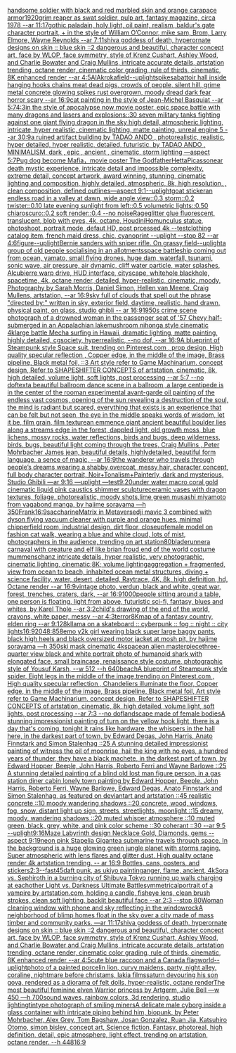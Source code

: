 [handsome soldier with black and red marbled skin and orange carapace armor](https://www.ebank.nz/aiartgenerator?category=handsome%20soldier%20with%20black%20and%20red%20marbled%20skin%20and%20orange%20carapace%20armor)[1920](https://www.ebank.nz/aiartgenerator?category=1920)[grim reaper as swat soldier, pulp art, fantasy magazine, circa 1978 --ar 11:17](https://www.ebank.nz/aiartgenerator?category=grim%20reaper%20as%20swat%20soldier%2C%20pulp%20art%2C%20fantasy%20magazine%2C%20circa%201978%20--ar%2011%3A17)[gothic paladain, holy light,  oil paint, realism, baldur's gate character portrait, + in the style of William O’Connor, mike sam, Brom, Larry Elmore, Wayne Reynolds --ar 7:11](https://www.ebank.nz/aiartgenerator?category=gothic%20paladain%2C%20holy%20light%2C%20%20oil%20paint%2C%20realism%2C%20baldur%27s%20gate%20character%20portrait%2C%20%2B%20in%20the%20style%20of%20William%20O%E2%80%99Connor%2C%20mike%20sam%2C%20Brom%2C%20Larry%20Elmore%2C%20Wayne%20Reynolds%20--ar%207%3A11)[shiva goddess of death, hyperornate designs on skin :: blue skin ::2 dangerous and beautiful, character concept art, face by WLOP, face symmetry, style of Krenz Cushart, Ashley Wood, and Charlie Bowater and Craig Mullins, intricate accurate details, artstation trending, octane render, cinematic color grading, rule of thirds, cinematic, 8K enhanced render --ar 4:5](https://www.ebank.nz/aiartgenerator?category=shiva%20goddess%20of%20death%2C%20hyperornate%20designs%20on%20skin%20%3A%3A%20blue%20skin%20%3A%3A2%20dangerous%20and%20beautiful%2C%20character%20concept%20art%2C%20face%20by%20WLOP%2C%20face%20symmetry%2C%20style%20of%20Krenz%20Cushart%2C%20Ashley%20Wood%2C%20and%20Charlie%20Bowater%20and%20Craig%20Mullins%2C%20intricate%20accurate%20details%2C%20artstation%20trending%2C%20octane%20render%2C%20cinematic%20color%20grading%2C%20rule%20of%20thirds%2C%20cinematic%2C%208K%20enhanced%20render%20--ar%204%3A5)[AlAkroka](https://www.ebank.nz/aiartgenerator?category=AlAkroka)[field](https://www.ebank.nz/aiartgenerator?category=field)[--uplight](https://www.ebank.nz/aiartgenerator?category=--uplight)[spikes](https://www.ebank.nz/aiartgenerator?category=spikes)[abattoir hall inside hanging hooks chains meat dead pigs, crowds of people, silent hill, grime metal concrete glowing spikes rust overgrown, moody dread dark fear horror scary --ar 16:9](https://www.ebank.nz/aiartgenerator?category=abattoir%20hall%20inside%20hanging%20hooks%20chains%20meat%20dead%20pigs%2C%20crowds%20of%20people%2C%20silent%20hill%2C%20grime%20metal%20concrete%20glowing%20spikes%20rust%20overgrown%2C%20moody%20dread%20dark%20fear%20horror%20scary%20--ar%2016%3A9)[cat painting in the style of Jean-Michel Basquiat --ar 5:7](https://www.ebank.nz/aiartgenerator?category=cat%20painting%20in%20the%20style%20of%20Jean-Michel%20Basquiat%20--ar%205%3A7)[4:3](https://www.ebank.nz/aiartgenerator?category=4%3A3)[in the style of apocalypse now movie poster, epic space battle with many dragons and lasers and explosions::30 seven military tanks fighting against one giant flying dragon in the sky high detail, atmospheric lighting, intricate, hyper realistic, cinematic lighting, matte painting, unreal engine 5  --ar 30:9](https://www.ebank.nz/aiartgenerator?category=in%20the%20style%20of%20apocalypse%20now%20movie%20poster%2C%20epic%20space%20battle%20with%20many%20dragons%20and%20lasers%20and%20explosions%3A%3A30%20seven%20military%20tanks%20fighting%20against%20one%20giant%20flying%20dragon%20in%20the%20sky%20high%20detail%2C%20atmospheric%20lighting%2C%20intricate%2C%20hyper%20realistic%2C%20cinematic%20lighting%2C%20matte%20painting%2C%20unreal%20engine%205%20%20--ar%2030%3A9)[a ruined artifact building by TADAO ANDO  , photorealistic, realistic, hyper detailed, hyper realistic, detailed, futuristic, by TADAO ANDO , MINIMALISM, dark , epic , ancient , cinematic, storm lighting —aspect 5:7](https://www.ebank.nz/aiartgenerator?category=a%20ruined%20artifact%20building%20by%20TADAO%20ANDO%20%20%2C%20photorealistic%2C%20realistic%2C%20hyper%20detailed%2C%20hyper%20realistic%2C%20detailed%2C%20futuristic%2C%20by%20TADAO%20ANDO%20%2C%20MINIMALISM%2C%20dark%20%2C%20epic%20%2C%20ancient%20%2C%20cinematic%2C%20storm%20lighting%20%E2%80%94aspect%205%3A7)[Pug dog become Mafia，movie poster The Godfather](https://www.ebank.nz/aiartgenerator?category=Pug%20dog%20become%20Mafia%EF%BC%8Cmovie%20poster%20The%20Godfather)[Hetta](https://www.ebank.nz/aiartgenerator?category=Hetta)[Picasso](https://www.ebank.nz/aiartgenerator?category=Picasso)[near death mystic experience, intricate detail and impossible complexity, extreme detail, concept artwork, award winning, stunning, cinematic lighting and composition, highly detailed, atmospheric, 8k, high resolution, , clean composition, defined outlines—aspect 9:1](https://www.ebank.nz/aiartgenerator?category=near%20death%20mystic%20experience%2C%20intricate%20detail%20and%20impossible%20complexity%2C%20extreme%20detail%2C%20concept%20artwork%2C%20award%20winning%2C%20stunning%2C%20cinematic%20lighting%20and%20composition%2C%20highly%20detailed%2C%20atmospheric%2C%208k%2C%20high%20resolution%2C%20%2C%20clean%20composition%2C%20defined%20outlines%E2%80%94aspect%209%3A1)[--uplight](https://www.ebank.nz/aiartgenerator?category=--uplight)[goat sticker](https://www.ebank.nz/aiartgenerator?category=goat%20sticker)[an endless road in a valley at dawn, wide angle view::0.3 storm::0.2 twister::0.10 late evening sunlight from left::0.5 volumetric lights::0.50 chiaroscuro::0.2 soft render::0.4 --no noise](https://www.ebank.nz/aiartgenerator?category=an%20endless%20road%20in%20a%20valley%20at%20dawn%2C%20wide%20angle%20view%3A%3A0.3%20storm%3A%3A0.2%20twister%3A%3A0.10%20late%20evening%20sunlight%20from%20left%3A%3A0.5%20volumetric%20lights%3A%3A0.50%20chiaroscuro%3A%3A0.2%20soft%20render%3A%3A0.4%20--no%20noise)[Rage](https://www.ebank.nz/aiartgenerator?category=Rage)[glitter glue fluorescent, translucent, blob with eyes, 4k, octane, Houdini](https://www.ebank.nz/aiartgenerator?category=glitter%20glue%20fluorescent%2C%20translucent%2C%20blob%20with%20eyes%2C%204k%2C%20octane%2C%20Houdini)[Homunculus statue, photoshoot, portrait mode, defaut HD, post prcessed 4k --test](https://www.ebank.nz/aiartgenerator?category=Homunculus%20statue%2C%20photoshoot%2C%20portrait%20mode%2C%20defaut%20HD%2C%20post%20prcessed%204k%20--test)[clothing catalog item, french maid dress, chic, cyanoprint --uplight --stop 82 --ar 4:6](https://www.ebank.nz/aiartgenerator?category=clothing%20catalog%20item%2C%20french%20maid%20dress%2C%20chic%2C%20cyanoprint%20--uplight%20--stop%2082%20--ar%204%3A6)[figure](https://www.ebank.nz/aiartgenerator?category=figure)[--uplight](https://www.ebank.nz/aiartgenerator?category=--uplight)[Bernie sanders with sniper rifle. On grassy field](https://www.ebank.nz/aiartgenerator?category=Bernie%20sanders%20with%20sniper%20rifle.%20On%20grassy%20field)[--uplight](https://www.ebank.nz/aiartgenerator?category=--uplight)[a group of old people socialising in an allotments](https://www.ebank.nz/aiartgenerator?category=a%20group%20of%20old%20people%20socialising%20in%20an%20allotments)[space battleship coming out from ocean, yamato, small flying drones, huge dam, waterfall, tsunami, sonic wave, air pressure, air dynamic, cliff water particle, water splashes, Alcubierre warp drive, HUD interface, cityscape, whitehole blackhole, spacetime, 4k, octane render, detailed, hyper-realistic, cinematic, moody, Photography by Sarah Morris, Daniel Simon, Hellen van Meene, Craig Mullens, artstation, --ar 16:9](https://www.ebank.nz/aiartgenerator?category=space%20battleship%20coming%20out%20from%20ocean%2C%20yamato%2C%20small%20flying%20drones%2C%20huge%20dam%2C%20waterfall%2C%20tsunami%2C%20sonic%20wave%2C%20air%20pressure%2C%20air%20dynamic%2C%20cliff%20water%20particle%2C%20water%20splashes%2C%20Alcubierre%20warp%20drive%2C%20HUD%20interface%2C%20cityscape%2C%20whitehole%20blackhole%2C%20spacetime%2C%204k%2C%20octane%20render%2C%20detailed%2C%20hyper-realistic%2C%20cinematic%2C%20moody%2C%20Photography%20by%20Sarah%20Morris%2C%20Daniel%20Simon%2C%20Hellen%20van%20Meene%2C%20Craig%20Mullens%2C%20artstation%2C%20--ar%2016%3A9)[sky full of clouds that spell out the phrase "directed by:" written in sky, exterior field, daytime, realistic, hand drawn, physical paint, on glass, studio ghibli -- ar 16:9](https://www.ebank.nz/aiartgenerator?category=sky%20full%20of%20clouds%20that%20spell%20out%20the%20phrase%20%22directed%20by%3A%22%20written%20in%20sky%2C%20exterior%20field%2C%20daytime%2C%20realistic%2C%20hand%20drawn%2C%20physical%20paint%2C%20on%20glass%2C%20studio%20ghibli%20--%20ar%2016%3A9)[1950s crime scene photograph of a drowned woman in the passenger seat of '57 Chevy half-submerged in an Appalachian lake](https://www.ebank.nz/aiartgenerator?category=1950s%20crime%20scene%20photograph%20of%20a%20drowned%20woman%20in%20the%20passenger%20seat%20of%20%2757%20Chevy%20half-submerged%20in%20an%20Appalachian%20lake)[mushroom nihonga style cinematic  4k](https://www.ebank.nz/aiartgenerator?category=mushroom%20nihonga%20style%20cinematic%20%204k)[large battle Mecha surfing in Hawaii, dramatic lighting, matte painting, highly detailed, cgsociety, hyperrealistic, --no dof, --ar 16:9](https://www.ebank.nz/aiartgenerator?category=large%20battle%20Mecha%20surfing%20in%20Hawaii%2C%20dramatic%20lighting%2C%20matte%20painting%2C%20highly%20detailed%2C%20cgsociety%2C%20hyperrealistic%2C%20--no%20dof%2C%20--ar%2016%3A9)[A blueprint of Steampunk style Space suit,    trending on Pinterest.com  , prop design, High quality specular reflection , Copper  edge, in the middle of the image, Brass pipeline,  Black metal foil,  ::3  Art style refer to Game Machinarium.  concept design, Refer to SHAPESHIFTER CONCEPTS  of artstation, cinematic,  8k, high detailed,  volume light,  soft lights,  post processing    --ar 5:7   --no dof](https://www.ebank.nz/aiartgenerator?category=A%20blueprint%20of%20Steampunk%20style%20Space%20suit%2C%20%20%20%20trending%20on%20Pinterest.com%20%20%2C%20prop%20design%2C%20High%20quality%20specular%20reflection%20%2C%20Copper%20%20edge%2C%20in%20the%20middle%20of%20the%20image%2C%20Brass%20pipeline%2C%20%20Black%20metal%20foil%2C%20%20%3A%3A3%20%20Art%20style%20refer%20to%20Game%20Machinarium.%20%20concept%20design%2C%20Refer%20to%20SHAPESHIFTER%20CONCEPTS%20%20of%20artstation%2C%20cinematic%2C%20%208k%2C%20high%20detailed%2C%20%20volume%20light%2C%20%20soft%20lights%2C%20%20post%20processing%20%20%20%20--ar%205%3A7%20%20%20--no%20dof)[text](https://www.ebank.nz/aiartgenerator?category=text)[a beautiful ballroom dance scene in a ballroom, a large centipede is in the center of the room](https://www.ebank.nz/aiartgenerator?category=a%20beautiful%20ballroom%20dance%20scene%20in%20a%20ballroom%2C%20a%20large%20centipede%20is%20in%20the%20center%20of%20the%20room)[an experimental avant-garde oil painting of the endless vast cosmos, opening of the sun revealing a destruction of the soul, the mind is radiant but scared, everything that exists is an experience that can be felt but not seen, the eye in the middle speaks words of wisdom, let it be, film grain, film texture](https://www.ebank.nz/aiartgenerator?category=an%20experimental%20avant-garde%20oil%20painting%20of%20the%20endless%20vast%20cosmos%2C%20opening%20of%20the%20sun%20revealing%20a%20destruction%20of%20the%20soul%2C%20the%20mind%20is%20radiant%20but%20scared%2C%20everything%20that%20exists%20is%20an%20experience%20that%20can%20be%20felt%20but%20not%20seen%2C%20the%20eye%20in%20the%20middle%20speaks%20words%20of%20wisdom%2C%20let%20it%20be%2C%20film%20grain%2C%20film%20texture)[an emmence giant ancient  beautiful boulder lies along a  streams edge in  the forest,  dappled light, old growth moss,  blue lichens, mossy rocks, water reflections,  birds and bugs, deep wilderness, birds, bugs, beautiful light coming through the trees, Craig Mullins , Peter Mohrbacher James jean,  beautiful details, highlydetailed, beautiful form language, a sence of magic, --ar 16:9](https://www.ebank.nz/aiartgenerator?category=an%20emmence%20giant%20ancient%20%20beautiful%20boulder%20lies%20along%20a%20%20streams%20edge%20in%20%20the%20forest%2C%20%20dappled%20light%2C%20old%20growth%20moss%2C%20%20blue%20lichens%2C%20mossy%20rocks%2C%20water%20reflections%2C%20%20birds%20and%20bugs%2C%20deep%20wilderness%2C%20birds%2C%20bugs%2C%20beautiful%20light%20coming%20through%20the%20trees%2C%20Craig%20Mullins%20%2C%20Peter%20Mohrbacher%20James%20jean%2C%20%20beautiful%20details%2C%20highlydetailed%2C%20beautiful%20form%20language%2C%20a%20sence%20of%20magic%2C%20--ar%2016%3A9)[the wanderer who travels through people’s dreams wearing a shabby overcoat, messy hair, character concept, full body character portrait, Noir+Tonalism+Painterly, dark and mysterious, Studio Ghibili —ar 9:16 —uplight —test](https://www.ebank.nz/aiartgenerator?category=the%20wanderer%20who%20travels%20through%20people%E2%80%99s%20dreams%20wearing%20a%20shabby%20overcoat%2C%20messy%20hair%2C%20character%20concept%2C%20full%20body%20character%20portrait%2C%20Noir%2BTonalism%2BPainterly%2C%20dark%20and%20mysterious%2C%20Studio%20Ghibili%20%E2%80%94ar%209%3A16%20%E2%80%94uplight%20%E2%80%94test)[9:20](https://www.ebank.nz/aiartgenerator?category=9%3A20)[under water macro coral gold cinematic liquid pink caustics shimmer sculpture](https://www.ebank.nz/aiartgenerator?category=under%20water%20macro%20coral%20gold%20cinematic%20liquid%20pink%20caustics%20shimmer%20sculpture)[ceramic vases with dragon textures, foliage, photorealistic, moody shots,](https://www.ebank.nz/aiartgenerator?category=ceramic%20vases%20with%20dragon%20textures%2C%20foliage%2C%20photorealistic%2C%20moody%20shots%2C)[lime green musashi miyamoto from vagabond manga, by hajime sorayama —h 350](https://www.ebank.nz/aiartgenerator?category=lime%20green%20musashi%20miyamoto%20from%20vagabond%20manga%2C%20by%20hajime%20sorayama%20%E2%80%94h%20350)[Frank](https://www.ebank.nz/aiartgenerator?category=Frank)[16:9](https://www.ebank.nz/aiartgenerator?category=16%3A9)[saccharine](https://www.ebank.nz/aiartgenerator?category=saccharine)[Matrix in Metaverse](https://www.ebank.nz/aiartgenerator?category=Matrix%20in%20Metaverse)[dji mavic 3 combined with dyson flying vacuum cleaner with purple and orange hues, minimal chipperfield room, industrial design, dirt floor, closeup](https://www.ebank.nz/aiartgenerator?category=dji%20mavic%203%20combined%20with%20dyson%20flying%20vacuum%20cleaner%20with%20purple%20and%20orange%20hues%2C%20minimal%20chipperfield%20room%2C%20industrial%20design%2C%20dirt%20floor%2C%20closeup)[female model on fashion cat walk, wearing a blue and white cloud, lots of mist, photographers in the audience, trending on art station](https://www.ebank.nz/aiartgenerator?category=female%20model%20on%20fashion%20cat%20walk%2C%20wearing%20a%20blue%20and%20white%20cloud%2C%20lots%20of%20mist%2C%20photographers%20in%20the%20audience%2C%20trending%20on%20art%20station)[80](https://www.ebank.nz/aiartgenerator?category=80)[bladerunner](https://www.ebank.nz/aiartgenerator?category=bladerunner)[a carnaval with creature and elf like brian froud end of the world costume mummenschanz intricate details, hyper realistic, very photographic, cinematic lighting, cinematic;8K; volume lighting](https://www.ebank.nz/aiartgenerator?category=a%20carnaval%20with%20creature%20and%20elf%20like%20brian%20froud%20end%20of%20the%20world%20costume%20mummenschanz%20intricate%20details%2C%20hyper%20realistic%2C%20very%20photographic%2C%20cinematic%20lighting%2C%20cinematic%3B8K%3B%20volume%20lighting)[aggregation + fragmented, view from ocean to beach, inhabited ocean metal structures, diving + science facility, water, desert, detailed, Raytrace, 4K, 8k, high definition, hd, Octane render --ar 16:9](https://www.ebank.nz/aiartgenerator?category=aggregation%20%2B%20fragmented%2C%20view%20from%20ocean%20to%20beach%2C%20inhabited%20ocean%20metal%20structures%2C%20diving%20%2B%20science%20facility%2C%20water%2C%20desert%2C%20detailed%2C%20Raytrace%2C%204K%2C%208k%2C%20high%20definition%2C%20hd%2C%20Octane%20render%20--ar%2016%3A9)[vintage photo, verdun, black and white, great war, forest, trenches, craters, dark, --ar 16:9](https://www.ebank.nz/aiartgenerator?category=vintage%20photo%2C%20verdun%2C%20black%20and%20white%2C%20great%20war%2C%20forest%2C%20trenches%2C%20craters%2C%20dark%2C%20--ar%2016%3A9)[1000](https://www.ebank.nz/aiartgenerator?category=1000)[people sitting around a table, one person is floating, light from above, futuristic sci-fi, fantasy, blues and whites, by Karel Thole --ar 3:2](https://www.ebank.nz/aiartgenerator?category=people%20sitting%20around%20a%20table%2C%20one%20person%20is%20floating%2C%20light%20from%20above%2C%20futuristic%20sci-fi%2C%20fantasy%2C%20blues%20and%20whites%2C%20by%20Karel%20Thole%20--ar%203%3A2)[child's drawing of the end of the world, crayons, white paper, messy --ar 4:3](https://www.ebank.nz/aiartgenerator?category=child%27s%20drawing%20of%20the%20end%20of%20the%20world%2C%20crayons%2C%20white%20paper%2C%20messy%20--ar%204%3A3)[terror](https://www.ebank.nz/aiartgenerator?category=terror)[8K](https://www.ebank.nz/aiartgenerator?category=8K)[map of a fantasy country, elden ring --ar 9:12](https://www.ebank.nz/aiartgenerator?category=map%20of%20a%20fantasy%20country%2C%20elden%20ring%20--ar%209%3A12)[8k](https://www.ebank.nz/aiartgenerator?category=8k)[llama on a skateboard :: cyberpunk :: fog :: night :: city lights](https://www.ebank.nz/aiartgenerator?category=llama%20on%20a%20skateboard%20%3A%3A%20cyberpunk%20%3A%3A%20fog%20%3A%3A%20night%20%3A%3A%20city%20lights)[16:9](https://www.ebank.nz/aiartgenerator?category=16%3A9)[2048:858](https://www.ebank.nz/aiartgenerator?category=2048%3A858)[emo y2k girl wearing black super large baggy pants, black high heels and black oversized motor jacket at mosh pit, by hajime sorayama —h 350](https://www.ebank.nz/aiartgenerator?category=emo%20y2k%20girl%20wearing%20black%20super%20large%20baggy%20pants%2C%20black%20high%20heels%20and%20black%20oversized%20motor%20jacket%20at%20mosh%20pit%2C%20by%20hajime%20sorayama%20%E2%80%94h%20350)[ski mask cinematic 4k](https://www.ebank.nz/aiartgenerator?category=ski%20mask%20cinematic%204k)[space](https://www.ebank.nz/aiartgenerator?category=space)[an alien masterpiece](https://www.ebank.nz/aiartgenerator?category=an%20alien%20masterpiece)[three-quarter view black and white portrait photo of humanoid shark with elongated face, small braincase, renaissance style costume, photographic style of Yousuf Karsh, --w 512 --h 640](https://www.ebank.nz/aiartgenerator?category=three-quarter%20view%20black%20and%20white%20portrait%20photo%20of%20humanoid%20shark%20with%20elongated%20face%2C%20small%20braincase%2C%20renaissance%20style%20costume%2C%20photographic%20style%20of%20Yousuf%20Karsh%2C%20--w%20512%20--h%20640)[beach](https://www.ebank.nz/aiartgenerator?category=beach)[A blueprint of Steampunk style spider,   Eight legs in the middle of the image,trending on Pinterest.com  , High quality specular reflection ,  Chandeliers illuminate the floor, Copper  edge, in the middle of the image, Brass pipeline,  Black metal foil,  Art style refer to Game Machinarium.  concept design, Refer to SHAPESHIFTER CONCEPTS  of artstation, cinematic,  8k, high detailed,  volume light,  soft lights,  post processing    --ar 7:3   --no dof](https://www.ebank.nz/aiartgenerator?category=A%20blueprint%20of%20Steampunk%20style%20spider%2C%20%20%20Eight%20legs%20in%20the%20middle%20of%20the%20image%2Ctrending%20on%20Pinterest.com%20%20%2C%20High%20quality%20specular%20reflection%20%2C%20%20Chandeliers%20illuminate%20the%20floor%2C%20Copper%20%20edge%2C%20in%20the%20middle%20of%20the%20image%2C%20Brass%20pipeline%2C%20%20Black%20metal%20foil%2C%20%20Art%20style%20refer%20to%20Game%20Machinarium.%20%20concept%20design%2C%20Refer%20to%20SHAPESHIFTER%20CONCEPTS%20%20of%20artstation%2C%20cinematic%2C%20%208k%2C%20high%20detailed%2C%20%20volume%20light%2C%20%20soft%20lights%2C%20%20post%20processing%20%20%20%20--ar%207%3A3%20%20%20--no%20dof)[landscape made of female bodies](https://www.ebank.nz/aiartgenerator?category=landscape%20made%20of%20female%20bodies)[A stunning impressionist painting of turn on the yellow hook light, there is a day that's coming, tonight it rains like hardware, the whispers in the hall here, in the darkest part of town, by Edward Degas, John Harris, Anato Finnstark and Simon Stalenhag ::25 A stunning detailed impressionist painting of witness the oil of moonrise, hail the king with no eyes, a hundred years of thunder, they have a black machete, in the darkest part of town, by Edward Hopper, Beeple, John Harris, Roberto Ferri and Wayne Barlowe ::25 A stunning detailed painting of a blind old lost man figure person, in a gas station diner cabin lonely town painting by Edward Hopper, Beeple, John Harris, Roberto Ferri, Wayne Barlowe, Edward Degas, Anato Finnstark and Simon Stalenhag, as featured on deviantart and artstation ::45 realistic concrete ::10 moody wandering shadows ::20 concrete, wood, windows, fog, snow, distant light up sign, streets, streetlights, moonlight ::15 dreamy, moody, wandering shadows ::20 muted whisper atmosphere ::10 muted green, black, grey, white, and pink color scheme ::30 coherant ::30 --ar 9:5 --uplight](https://www.ebank.nz/aiartgenerator?category=A%20stunning%20impressionist%20painting%20of%20turn%20on%20the%20yellow%20hook%20light%2C%20there%20is%20a%20day%20that%27s%20coming%2C%20tonight%20it%20rains%20like%20hardware%2C%20the%20whispers%20in%20the%20hall%20here%2C%20in%20the%20darkest%20part%20of%20town%2C%20by%20Edward%20Degas%2C%20John%20Harris%2C%20Anato%20Finnstark%20and%20Simon%20Stalenhag%20%3A%3A25%20A%20stunning%20detailed%20impressionist%20painting%20of%20witness%20the%20oil%20of%20moonrise%2C%20hail%20the%20king%20with%20no%20eyes%2C%20a%20hundred%20years%20of%20thunder%2C%20they%20have%20a%20black%20machete%2C%20in%20the%20darkest%20part%20of%20town%2C%20by%20Edward%20Hopper%2C%20Beeple%2C%20John%20Harris%2C%20Roberto%20Ferri%20and%20Wayne%20Barlowe%20%3A%3A25%20A%20stunning%20detailed%20painting%20of%20a%20blind%20old%20lost%20man%20figure%20person%2C%20in%20a%20gas%20station%20diner%20cabin%20lonely%20town%20painting%20by%20Edward%20Hopper%2C%20Beeple%2C%20John%20Harris%2C%20Roberto%20Ferri%2C%20Wayne%20Barlowe%2C%20Edward%20Degas%2C%20Anato%20Finnstark%20and%20Simon%20Stalenhag%2C%20as%20featured%20on%20deviantart%20and%20artstation%20%3A%3A45%20realistic%20concrete%20%3A%3A10%20moody%20wandering%20shadows%20%3A%3A20%20concrete%2C%20wood%2C%20windows%2C%20fog%2C%20snow%2C%20distant%20light%20up%20sign%2C%20streets%2C%20streetlights%2C%20moonlight%20%3A%3A15%20dreamy%2C%20moody%2C%20wandering%20shadows%20%3A%3A20%20muted%20whisper%20atmosphere%20%3A%3A10%20muted%20green%2C%20black%2C%20grey%2C%20white%2C%20and%20pink%20color%20scheme%20%3A%3A30%20coherant%20%3A%3A30%20--ar%209%3A5%20--uplight)[9:16](https://www.ebank.nz/aiartgenerator?category=9%3A16)[Maze Labyrinth design Necklace Gold, Diamonds, gems --aspect 9:19](https://www.ebank.nz/aiartgenerator?category=Maze%20Labyrinth%20design%20Necklace%20Gold%2C%20Diamonds%2C%20gems%20--aspect%209%3A19)[neon pink Stapelia Gigantea submarine travels through space. In the background is a huge glowing green jungle planet with storms raging. Super atmospheric with lens flares and glitter dust. High quality octane render 4k artstation trending. -- ar 16:9   Bottles, cans, posters, and stickers](https://www.ebank.nz/aiartgenerator?category=neon%20pink%20Stapelia%20Gigantea%20submarine%20travels%20through%20space.%20In%20the%20background%20is%20a%20huge%20glowing%20green%20jungle%20planet%20with%20storms%20raging.%20Super%20atmospheric%20with%20lens%20flares%20and%20glitter%20dust.%20High%20quality%20octane%20render%204k%20artstation%20trending.%20--%20ar%2016%3A9%20%20%20Bottles%2C%20cans%2C%20posters%2C%20and%20stickers)[2:3](https://www.ebank.nz/aiartgenerator?category=2%3A3)[--fast](https://www.ebank.nz/aiartgenerator?category=--fast)[45](https://www.ebank.nz/aiartgenerator?category=45)[daft punk, as ukiyo painting](https://www.ebank.nz/aiartgenerator?category=daft%20punk%2C%20as%20ukiyo%20painting)[anger, flame, ancient, 4k](https://www.ebank.nz/aiartgenerator?category=anger%2C%20flame%2C%20ancient%2C%204k)[Sora vs. Sephiroth in a burning city of Shibuya Tokyo running up walls charging at eachother Light vs. Darkness Ultimate Battle](https://www.ebank.nz/aiartgenerator?category=Sora%20vs.%20Sephiroth%20in%20a%20burning%20city%20of%20Shibuya%20Tokyo%20running%20up%20walls%20charging%20at%20eachother%20Light%20vs.%20Darkness%20Ultimate%20Battle)[symmetrical](https://www.ebank.nz/aiartgenerator?category=symmetrical)[portrait of a vampire by artstation.com, holding a candle, fisheye lens, clean brush strokes, clean soft lighting, backlit beautiful face --ar 2:3 --stop 80](https://www.ebank.nz/aiartgenerator?category=portrait%20of%20a%20vampire%20by%20artstation.com%2C%20holding%20a%20candle%2C%20fisheye%20lens%2C%20clean%20brush%20strokes%2C%20clean%20soft%20lighting%2C%20backlit%20beautiful%20face%20--ar%202%3A3%20--stop%2080)[Woman cleaning window with phone and sky reflecting in the window](https://www.ebank.nz/aiartgenerator?category=Woman%20cleaning%20window%20with%20phone%20and%20sky%20reflecting%20in%20the%20window)[rock](https://www.ebank.nz/aiartgenerator?category=rock)[A neighborhood of blimp homes float in the sky over a city made of mass timber and community parks. —ar 11:17](https://www.ebank.nz/aiartgenerator?category=A%20neighborhood%20of%20blimp%20homes%20float%20in%20the%20sky%20over%20a%20city%20made%20of%20mass%20timber%20and%20community%20parks.%20%E2%80%94ar%2011%3A17)[shiva goddess of death, hyperornate designs on skin :: blue skin ::2 dangerous and beautiful, character concept art, face by WLOP, face symmetry, style of Krenz Cushart, Ashley Wood, and Charlie Bowater and Craig Mullins, intricate accurate details, artstation trending, octane render, cinematic color grading, rule of thirds, cinematic, 8K enhanced render --ar 4:5](https://www.ebank.nz/aiartgenerator?category=shiva%20goddess%20of%20death%2C%20hyperornate%20designs%20on%20skin%20%3A%3A%20blue%20skin%20%3A%3A2%20dangerous%20and%20beautiful%2C%20character%20concept%20art%2C%20face%20by%20WLOP%2C%20face%20symmetry%2C%20style%20of%20Krenz%20Cushart%2C%20Ashley%20Wood%2C%20and%20Charlie%20Bowater%20and%20Craig%20Mullins%2C%20intricate%20accurate%20details%2C%20artstation%20trending%2C%20octane%20render%2C%20cinematic%20color%20grading%2C%20rule%20of%20thirds%2C%20cinematic%2C%208K%20enhanced%20render%20--ar%204%3A5)[cute blue raccoon and a Canada flag](https://www.ebank.nz/aiartgenerator?category=cute%20blue%20raccoon%20and%20a%20Canada%20flag)[world](https://www.ebank.nz/aiartgenerator?category=world)[--uplight](https://www.ebank.nz/aiartgenerator?category=--uplight)[photo of a painted porcelin lion, curvy maidens, party, night alley, coraline, nightmare before christams, lakia films](https://www.ebank.nz/aiartgenerator?category=photo%20of%20a%20painted%20porcelin%20lion%2C%20curvy%20maidens%2C%20party%2C%20night%20alley%2C%20coraline%2C%20nightmare%20before%20christams%2C%20lakia%20films)[saturn devouring his son goya, rendered as a diorama of felt dolls, hyper-realistic, octane render](https://www.ebank.nz/aiartgenerator?category=saturn%20devouring%20his%20son%20goya%2C%20rendered%20as%20a%20diorama%20of%20felt%20dolls%2C%20hyper-realistic%2C%20octane%20render)[The most beautiful feminine elven Warrior princess by Artgerm, Julie Bell —w 450 —h 700](https://www.ebank.nz/aiartgenerator?category=The%20most%20beautiful%20feminine%20elven%20Warrior%20princess%20by%20Artgerm%2C%20Julie%20Bell%20%E2%80%94w%20450%20%E2%80%94h%20700)[sound waves, rainbow colors, 3d rendering, studio lighting](https://www.ebank.nz/aiartgenerator?category=sound%20waves%2C%20rainbow%20colors%2C%203d%20rendering%2C%20studio%20lighting)[tintype photograph of smiling miners](https://www.ebank.nz/aiartgenerator?category=tintype%20photograph%20of%20smiling%20miners)[A delicate male cyborg inside a glass container with intricate piping behind him, biopunk, by Peter Mohrbacher, Alex Grey, Tom Bagshaw, Josan Gonzalez, Ruan Jia, Katsuhiro Otomo, simon bisley, concept art, Science fiction, Fantasy,  photoreal,  high definition, detail, epic atmosphere, light effect,  trending on artstation, octane render.  --h 448](https://www.ebank.nz/aiartgenerator?category=A%20delicate%20male%20cyborg%20inside%20a%20glass%20container%20with%20intricate%20piping%20behind%20him%2C%20biopunk%2C%20by%20Peter%20Mohrbacher%2C%20Alex%20Grey%2C%20Tom%20Bagshaw%2C%20Josan%20Gonzalez%2C%20Ruan%20Jia%2C%20Katsuhiro%20Otomo%2C%20simon%20bisley%2C%20concept%20art%2C%20Science%20fiction%2C%20Fantasy%2C%20%20photoreal%2C%20%20high%20definition%2C%20detail%2C%20epic%20atmosphere%2C%20light%20effect%2C%20%20trending%20on%20artstation%2C%20octane%20render.%20%20--h%20448)[16:9](https://www.ebank.nz/aiartgenerator?category=16%3A9)